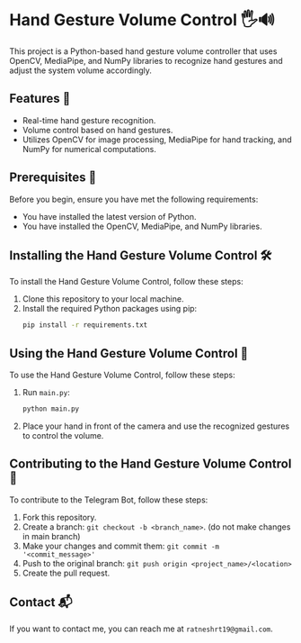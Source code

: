 # Hand Gesture Volume Control 🖐️🔊

This project is a Python-based hand gesture volume controller that uses OpenCV, MediaPipe, and NumPy libraries to recognize hand gestures and adjust the system volume accordingly.

## Features 🌟

- Real-time hand gesture recognition.
- Volume control based on hand gestures.
- Utilizes OpenCV for image processing, MediaPipe for hand tracking, and NumPy for numerical computations.

## Prerequisites 📝

Before you begin, ensure you have met the following requirements:

- You have installed the latest version of Python.
- You have installed the OpenCV, MediaPipe, and NumPy libraries.

## Installing the Hand Gesture Volume Control 🛠️

To install the Hand Gesture Volume Control, follow these steps:

1. Clone this repository to your local machine.
2. Install the required Python packages using pip:
   ```bash
   pip install -r requirements.txt

## Using the Hand Gesture Volume Control 🚀

To use the Hand Gesture Volume Control, follow these steps:

1. Run `main.py`:
    ```bash
    python main.py

2. Place your hand in front of the camera and use the recognized gestures to control the volume.

## Contributing to the Hand Gesture Volume Control 🤝

To contribute to the Telegram Bot, follow these steps:

1. Fork this repository.
2. Create a branch: `git checkout -b <branch_name>`. (do not make changes in main branch)
3. Make your changes and commit them: `git commit -m '<commit_message>'`
4. Push to the original branch: `git push origin <project_name>/<location>`
5. Create the pull request.

## Contact 📬
If you want to contact me, you can reach me at `ratneshrt19@gmail.com`.
